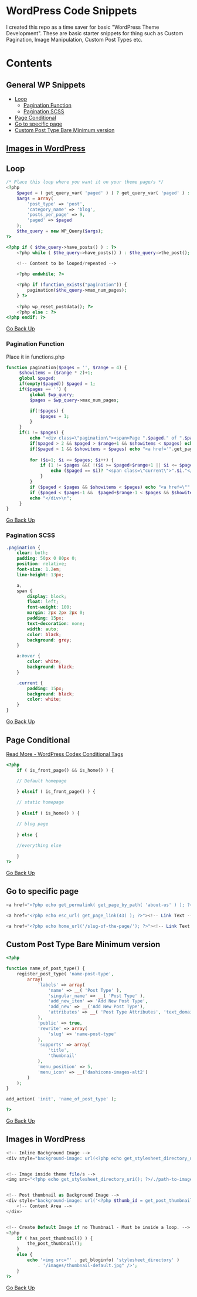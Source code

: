 # WordPress Code Snippets

I created this repo as a time saver for basic "WordPress Theme Development". These are basic starter snippets for thing such as Custom Pagination, Image Manipulation, Custom Post Types etc.

# Contents
## General WP Snippets
- [Loop](#loop)
	- [Pagination Function](#pagination-function)
	- [Pagination SCSS](#pagination-scss)
- [Page Conditional](#page-conditional)
- [Go to specific page](#go-to-specific-page)
- [Custom Post Type Bare Minimum version](#custom-post-type-bare-minimum-version)

## [Images in WordPress](#images-in-wordpress)

## Loop
```php
/* Place this loop where you want it on your theme page/s */
<?php
    $paged = ( get_query_var( 'paged' ) ) ? get_query_var( 'paged' ) : 1;
    $args = array(
        'post_type' => 'post',
        'category_name' => 'blog',
        'posts_per_page' => 9,
        'paged' => $paged
    );
    $the_query = new WP_Query($args); 
?>

<?php if ( $the_query->have_posts() ) : ?>
    <?php while ( $the_query->have_posts() ) : $the_query->the_post(); ?>
    
    <!-- Content to be looped/repeated -->

    <?php endwhile; ?>

    <?php if (function_exists("pagination")) {
        pagination($the_query->max_num_pages);
    } ?>
    
    <?php wp_reset_postdata(); ?>
    <?php else : ?>
<?php endif; ?>
```
[Go Back Up](#contents)

### Pagination Function
Place it in functions.php
```php
function pagination($pages = '', $range = 4) {
     $showitems = ($range * 2)+1;  
     global $paged;
     if(empty($paged)) $paged = 1;
     if($pages == '') {
         global $wp_query;
         $pages = $wp_query->max_num_pages;

         if(!$pages) {
             $pages = 1;
         }
     }   
     if(1 != $pages) {
         echo "<div class=\"pagination\"><span>Page ".$paged." of ".$pages."</span>";
         if($paged > 2 && $paged > $range+1 && $showitems < $pages) echo "<a href='".get_pagenum_link(1)."'>&laquo; First</a>";
         if($paged > 1 && $showitems < $pages) echo "<a href='".get_pagenum_link($paged - 1)."'>&lsaquo; Previous</a>";
 
         for ($i=1; $i <= $pages; $i++) {
             if (1 != $pages &&( !($i >= $paged+$range+1 || $i <= $paged-$range-1) || $pages <= $showitems )) {
                 echo ($paged == $i)? "<span class=\"current\">".$i."</span>":"<a href='".get_pagenum_link($i)."' class=\"inactive\">".$i."</a>";
             }
         }
         if ($paged < $pages && $showitems < $pages) echo "<a href=\"".get_pagenum_link($paged + 1)."\">Next &rsaquo;</a>";  
         if ($paged < $pages-1 &&  $paged+$range-1 < $pages && $showitems < $pages) echo "<a href='".get_pagenum_link($pages)."'>Last &raquo;</a>";
         echo "</div>\n";
     }
}
```
[Go Back Up](#contents)

### Pagination SCSS
```scss
.pagination {
    clear: both;
    padding: 50px 0 80px 0;
    position: relative;
    font-size: 1.2em;
    line-height: 13px;

    a,
    span {
        display: block;
        float: left;
        font-weight: 100;
        margin: 2px 2px 2px 0;
        padding: 15px;
        text-decoration: none;
        width: auto;
        color: black;
        background: grey;
    }

    a:hover {
        color: white;
        background: black;
    }

    .current {
        padding: 15px;
        background: black;
        color: white;
    }
}
```
[Go Back Up](#contents)

## Page Conditional
[Read More - WordPress Codex Conditional Tags](https://codex.wordpress.org/Conditional_Tags)
```php
<?php
	if ( is_front_page() && is_home() ) {

    // Default homepage
    
	} elseif ( is_front_page() ) {

    // static homepage
    
	} elseif ( is_home() ) {

    // blog page
    
	} else {

    //everything else
    
	}
?>
```
[Go Back Up](#contents)

## Go to specific page
```php
<a href="<?php echo get_permalink( get_page_by_path( 'about-us' ) ); ?>">About Us</a>

<a href="<?php echo esc_url( get_page_link(43) ); ?>"><!-- Link Text --></a>

<a href="<?php echo home_url('/slug-of-the-page/'); ?>"><!-- Link Text --></a>
```

## Custom Post Type Bare Minimum version
```php
<?php

function name_of_post_type() {
	register_post_type( 'name-post-type',
		array(
			'labels' => array(
				'name' => __( 'Post Type' ),
				'singular_name' => __( 'Post Type' ),
				'add_new_item' => 'Add New Post Type',
				'add_new' => __('Add New Post Type'),
				'attributes' => __( 'Post Type Attributes', 'text_domain' ),
			),
			'public' => true,
			'rewrite' => array(
				'slug' => 'name-post-type'
            ),
			'supports' => array(
				'title',
				'thumbnail'
			),
			'menu_position' => 5,
			'menu_icon' => __('dashicons-images-alt2')
		)
	);
}

add_action( 'init', 'name_of_post_type' );

?>
```
[Go Back Up](#contents)

## Images in WordPress
```php
<!-- Inline Background Image -->
<div style="background-image: url(<?php echo get_stylesheet_directory_uri(); ?>/./path-to-image/the-image.jpg"/></div>


<!-- Image inside theme file/s -->
<img src="<?php echo get_stylesheet_directory_uri(); ?>/./path-to-image/the-image.jpg"/>


<!-- Post thumbnail as Background Image -->
<div style="background-image: url('<?php $thumb_id = get_post_thumbnail_id(); $thumb_url = wp_get_attachment_image_src($thumb_id,'thumbnail-size', true); echo $thumb_url[0]; ?>')">
	<!-- Content Area -->
</div>


<!-- Create Default Image if no Thumbnail - Must be inside a loop. -->
<?php
	if ( has_post_thumbnail() ) {
		the_post_thumbnail();
	}
	else {
		echo '<img src="' . get_bloginfo( 'stylesheet_directory' ) 
			. '/images/thumbnail-default.jpg" />';
	}
?>
```
[Go Back Up](#contents)

